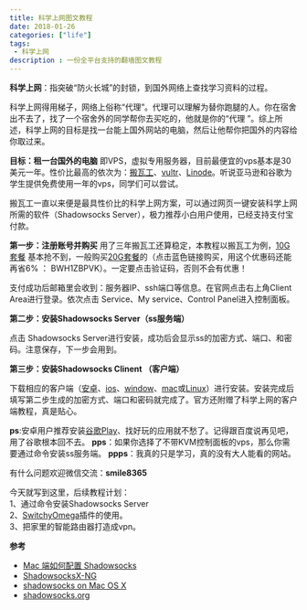 ```yaml
---
title: 科学上网图文教程
date: 2018-01-26
categories: ["life"]
tags: 
 - 科学上网
description : 一份全平台支持的翻墙图文教程
---
```



 **科学上网**：指突破“防火长城”的封锁，到国外网络上查找学习资料的过程。

科学上网得用梯子，网络上俗称“代理”。代理可以理解为替你跑腿的人。你在宿舍出不去了，找了一个宿舍外的同学帮你去买吃的，他就是你的“代理 ”。综上所述，科学上网的目标是找一台能上国外网站的电脑，然后让他帮你把国外的内容给你取过来。

**目标：租一台国外的电脑**
即VPS，虚拟专用服务器，目前最便宜的vps基本是30美元一年。性价比最高的依次为：[搬瓦工](https://bwh88.net/aff.php?aff=24326)、[vultr](https://www.vultr.com/)、[Linode](https://www.linode.com/)。听说亚马逊和谷歌为学生提供免费使用一年的vps，同学们可以尝试。

搬瓦工一直以来便是最具性价比的科学上网方案，可以通过网页一键安装科学上网所需的软件（Shadowsocks Server），极力推荐小白用户使用，已经支持支付宝付款。

**第一步：注册账号并购买**
用了三年搬瓦工还算稳定，本教程以搬瓦工为例，[10G套餐](https://bwh8.net/aff.php?aff=24326) 基本抢不到，一般购买[20G套餐](https://bwh1.net/aff.php?aff=24326&gid=1)的（点击蓝色链接购买，用这个优惠码还能再省6% ： BWH1ZBPVK）。一定要点击验证码，否则不会有优惠！



支付成功后邮箱里会收到：服务器IP、ssh端口等信息。在官网点击右上角Client Area进行登录。依次点击 Service、My service、Control Panel进入控制面板。




**第二步：安装Shadowsocks Server（ss服务端）**

点击 Shadowsocks Server进行安装，成功后会显示ss的加密方式、端口、和密码。注意保存，下一步会用到。




**第三步：安装Shadowsocks Clinent （客户端）**

下载相应的客户端（[安卓](https://github.com/shadowsocks/shadowsocks-android/releases)、[ios](https://github.com/shadowsocks/shadowsocks-iOS/releases)、[window](https://github.com/shadowsocks/shadowsocks-windows/releases)、[mac](https://github.com/shadowsocks/ShadowsocksX-NG/releases)或[Linux](https://github.com/shadowsocks/shadowsocks-qt5/releases)）进行安装。安装完成后填写第二步生成的加密方式、端口和密码就完成了。官方还附赠了科学上网的客户端教程，真是贴心。




**ps**:安卓用户推荐安装[谷歌Play](https://play.google.com/)、找好玩的应用就不愁了。记得跟百度说再见吧，用了谷歌根本回不去。
**pps**：如果你选择了不带KVM控制面板的vps，那么你需要通过命令安装ss服务端。
**ppps**：我真的只是学习，真的没有大人能看的网站。

有什么问题欢迎微信交流：**smile8365**

今天就写到这里，后续教程计划：  
1、通过命令安装Shadowsocks Server  
2、[SwitchyOmega](https://github.com/FelisCatus/SwitchyOmega)插件的使用。  
3、把家里的智能路由器打造成vpn。  

**参考**

- [Mac 端如何配置 Shadowsocks](http://16bing.com/2017/02/18/mac-shadowsocks/)
- [ShadowsocksX-NG](https://github.com/shadowsocks/ShadowsocksX-NG)
- [shadowsocks on Mac OS X](https://lvii.gitbooks.io/outman/content/ss.mac.html)
- [shadowsocks.org](https://shadowsocks.org/en/download/clients.html)